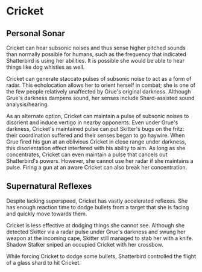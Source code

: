 # Cricket
## Personal Sonar
Cricket can hear subsonic noises and thus sense higher pitched sounds than normally possible for humans, such as the frequency that indicated Shatterbird is using her abilities. It is possible she would be able to hear things like dog whistles as well.

Cricket can generate staccato pulses of subsonic noise to act as a form of radar. This echolocation allows her to orient herself in combat; she is one of the few people relatively unaffected by Grue's original darkness. Although Grue's darkness dampens sound, her senses include Shard-assisted sound analysis/hearing.

As an alternate option, Cricket can maintain a pulse of subsonic noises to disorient and induce vertigo in nearby opponents. Even under Grue's darkness, Cricket's maintained pulse can put Skitter's bugs on the fritz: their coordination suffered and their senses began to go haywire. When Grue fired his gun at an oblivious Cricket in close range under darkness, this disorientation effect interfered with his ability to aim. As long as she concentrates, Cricket can even maintain a pulse that cancels out Shatterbird's powers. However, she cannot use her radar if she maintains a pulse. Firing a gun at an aware Cricket can also break her concentration.

## Supernatural Reflexes
Despite lacking superspeed, Cricket has vastly accelerated reflexes. She has enough reaction time to dodge bullets from a target that she is facing and quickly move towards them.

Cricket is less effective at dodging things she cannot see. Although she detected Skitter via a radar pulse under Grue's darkness and swung her weapon at the incoming cape, Skitter still managed to stab her with a knife. Shadow Stalker sniped an occupied Cricket with her crossbow.

While forcing Cricket to dodge some bullets, Shatterbird controlled the flight of a glass shard to hit Cricket.

